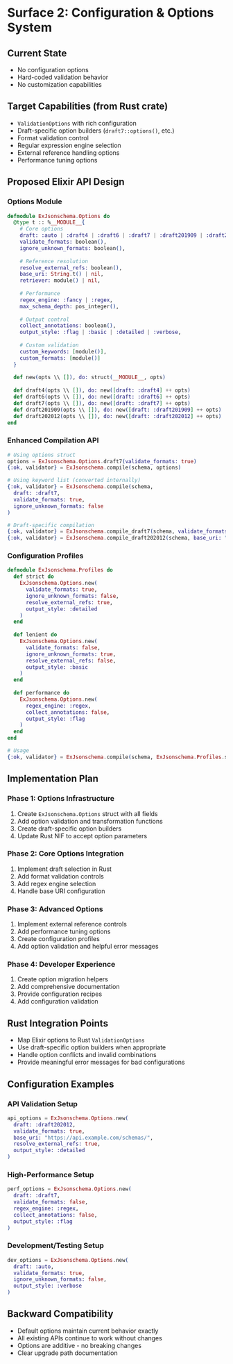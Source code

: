# Surface 2: Configuration & Options System

## Current State
- No configuration options
- Hard-coded validation behavior
- No customization capabilities

## Target Capabilities (from Rust crate)
- `ValidationOptions` with rich configuration
- Draft-specific option builders (`draft7::options()`, etc.)
- Format validation control
- Regular expression engine selection
- External reference handling options
- Performance tuning options

## Proposed Elixir API Design

### Options Module
```elixir
defmodule ExJsonschema.Options do
  @type t :: %__MODULE__{
    # Core options
    draft: :auto | :draft4 | :draft6 | :draft7 | :draft201909 | :draft202012,
    validate_formats: boolean(),
    ignore_unknown_formats: boolean(),
    
    # Reference resolution
    resolve_external_refs: boolean(),
    base_uri: String.t() | nil,
    retriever: module() | nil,
    
    # Performance
    regex_engine: :fancy | :regex,
    max_schema_depth: pos_integer(),
    
    # Output control
    collect_annotations: boolean(),
    output_style: :flag | :basic | :detailed | :verbose,
    
    # Custom validation
    custom_keywords: [module()],
    custom_formats: [module()]
  }
  
  def new(opts \\ []), do: struct(__MODULE__, opts)
  
  def draft4(opts \\ []), do: new([draft: :draft4] ++ opts)
  def draft6(opts \\ []), do: new([draft: :draft6] ++ opts)  
  def draft7(opts \\ []), do: new([draft: :draft7] ++ opts)
  def draft201909(opts \\ []), do: new([draft: :draft201909] ++ opts)
  def draft202012(opts \\ []), do: new([draft: :draft202012] ++ opts)
end
```

### Enhanced Compilation API
```elixir
# Using options struct
options = ExJsonschema.Options.draft7(validate_formats: true)
{:ok, validator} = ExJsonschema.compile(schema, options)

# Using keyword list (converted internally)
{:ok, validator} = ExJsonschema.compile(schema, 
  draft: :draft7,
  validate_formats: true,
  ignore_unknown_formats: false
)

# Draft-specific compilation
{:ok, validator} = ExJsonschema.compile_draft7(schema, validate_formats: true)
{:ok, validator} = ExJsonschema.compile_draft202012(schema, base_uri: "https://example.com/")
```

### Configuration Profiles
```elixir
defmodule ExJsonschema.Profiles do
  def strict do
    ExJsonschema.Options.new(
      validate_formats: true,
      ignore_unknown_formats: false,
      resolve_external_refs: true,
      output_style: :detailed
    )
  end
  
  def lenient do
    ExJsonschema.Options.new(
      validate_formats: false,
      ignore_unknown_formats: true,
      resolve_external_refs: false,
      output_style: :basic
    )
  end
  
  def performance do
    ExJsonschema.Options.new(
      regex_engine: :regex,
      collect_annotations: false,
      output_style: :flag
    )
  end
end

# Usage
{:ok, validator} = ExJsonschema.compile(schema, ExJsonschema.Profiles.strict())
```

## Implementation Plan

### Phase 1: Options Infrastructure
1. Create `ExJsonschema.Options` struct with all fields
2. Add option validation and transformation functions  
3. Create draft-specific option builders
4. Update Rust NIF to accept option parameters

### Phase 2: Core Options Integration
1. Implement draft selection in Rust
2. Add format validation controls
3. Add regex engine selection
4. Handle base URI configuration

### Phase 3: Advanced Options
1. Implement external reference controls
2. Add performance tuning options
3. Create configuration profiles
4. Add option validation and helpful error messages

### Phase 4: Developer Experience
1. Create option migration helpers
2. Add comprehensive documentation
3. Provide configuration recipes
4. Add configuration validation

## Rust Integration Points
- Map Elixir options to Rust `ValidationOptions`
- Use draft-specific option builders when appropriate
- Handle option conflicts and invalid combinations
- Provide meaningful error messages for bad configurations

## Configuration Examples

### API Validation Setup
```elixir
api_options = ExJsonschema.Options.new(
  draft: :draft202012,
  validate_formats: true,
  base_uri: "https://api.example.com/schemas/",
  resolve_external_refs: true,
  output_style: :detailed
)
```

### High-Performance Setup  
```elixir
perf_options = ExJsonschema.Options.new(
  draft: :draft7,
  validate_formats: false,
  regex_engine: :regex,
  collect_annotations: false,
  output_style: :flag
)
```

### Development/Testing Setup
```elixir
dev_options = ExJsonschema.Options.new(
  draft: :auto,
  validate_formats: true,
  ignore_unknown_formats: false,
  output_style: :verbose
)
```

## Backward Compatibility
- Default options maintain current behavior exactly
- All existing APIs continue to work without changes
- Options are additive - no breaking changes
- Clear upgrade path documentation